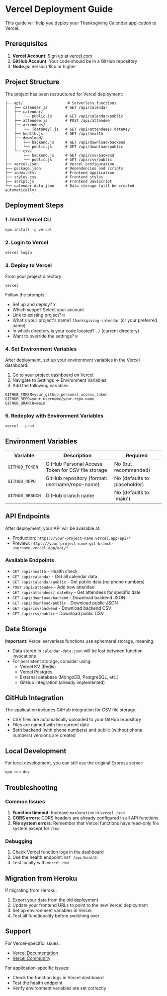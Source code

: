 # Vercel Deployment Guide

This guide will help you deploy your Thanksgiving Calendar application to Vercel.

## Prerequisites

1. **Vercel Account**: Sign up at [vercel.com](https://vercel.com)
2. **GitHub Account**: Your code should be in a GitHub repository
3. **Node.js**: Version 18.x or higher

## Project Structure

The project has been restructured for Vercel deployment:

```
├── api/                    # Serverless functions
│   ├── calendar.js        # GET /api/calendar
│   ├── calendar/
│   │   └── public.js      # GET /api/calendar/public
│   ├── attendee.js        # POST /api/attendee
│   ├── attendees/
│   │   └── [dateKey].js   # GET /api/attendees/:dateKey
│   ├── health.js          # GET /api/health
│   ├── download/
│   │   ├── backend.js     # GET /api/download/backend
│   │   └── public.js      # GET /api/download/public
│   └── csv/
│       ├── backend.js     # GET /api/csv/backend
│       └── public.js      # GET /api/csv/public
├── vercel.json            # Vercel configuration
├── package.json           # Dependencies and scripts
├── index.html             # Frontend application
├── styles.css             # Frontend styles
├── script.js              # Frontend JavaScript
└── calendar-data.json     # Data storage (will be created automatically)
```

## Deployment Steps

### 1. Install Vercel CLI

```bash
npm install -g vercel
```

### 2. Login to Vercel

```bash
vercel login
```

### 3. Deploy to Vercel

From your project directory:

```bash
vercel
```

Follow the prompts:
- Set up and deploy? `Y`
- Which scope? Select your account
- Link to existing project? `N`
- What's your project's name? `thanksgiving-calendar` (or your preferred name)
- In which directory is your code located? `./` (current directory)
- Want to override the settings? `N`

### 4. Set Environment Variables

After deployment, set up your environment variables in the Vercel dashboard:

1. Go to your project dashboard on Vercel
2. Navigate to Settings → Environment Variables
3. Add the following variables:

```
GITHUB_TOKEN=your_github_personal_access_token
GITHUB_REPO=your-username/your-repo-name
GITHUB_BRANCH=main
```

### 5. Redeploy with Environment Variables

```bash
vercel --prod
```

## Environment Variables

| Variable | Description | Required |
|----------|-------------|----------|
| `GITHUB_TOKEN` | GitHub Personal Access Token for CSV file storage | No (but recommended) |
| `GITHUB_REPO` | GitHub repository (format: username/repo-name) | No (defaults to placeholder) |
| `GITHUB_BRANCH` | GitHub branch name | No (defaults to 'main') |

## API Endpoints

After deployment, your API will be available at:
- Production: `https://your-project-name.vercel.app/api/*`
- Preview: `https://your-project-name-git-branch-username.vercel.app/api/*`

### Available Endpoints

- `GET /api/health` - Health check
- `GET /api/calendar` - Get all calendar data
- `GET /api/calendar/public` - Get public data (no phone numbers)
- `POST /api/attendee` - Add new attendee
- `GET /api/attendees/:dateKey` - Get attendees for specific date
- `GET /api/download/backend` - Download backend JSON
- `GET /api/download/public` - Download public JSON
- `GET /api/csv/backend` - Download backend CSV
- `GET /api/csv/public` - Download public CSV

## Data Storage

**Important**: Vercel serverless functions use ephemeral storage, meaning:
- Data stored in `calendar-data.json` will be lost between function invocations
- For persistent storage, consider using:
  - Vercel KV (Redis)
  - Vercel Postgres
  - External database (MongoDB, PostgreSQL, etc.)
  - GitHub integration (already implemented)

## GitHub Integration

The application includes GitHub integration for CSV file storage:
- CSV files are automatically uploaded to your GitHub repository
- Files are named with the current date
- Both backend (with phone numbers) and public (without phone numbers) versions are created

## Local Development

For local development, you can still use the original Express server:

```bash
npm run dev
```

## Troubleshooting

### Common Issues

1. **Function timeout**: Increase `maxDuration` in `vercel.json`
2. **CORS errors**: CORS headers are already configured in all API functions
3. **File system errors**: Remember that Vercel functions have read-only file system except for `/tmp`

### Debugging

1. Check Vercel function logs in the dashboard
2. Use the health endpoint: `GET /api/health`
3. Test locally with `vercel dev`

## Migration from Heroku

If migrating from Heroku:

1. Export your data from the old deployment
2. Update your frontend URLs to point to the new Vercel deployment
3. Set up environment variables in Vercel
4. Test all functionality before switching over

## Support

For Vercel-specific issues:
- [Vercel Documentation](https://vercel.com/docs)
- [Vercel Community](https://github.com/vercel/vercel/discussions)

For application-specific issues:
- Check the function logs in Vercel dashboard
- Test the health endpoint
- Verify environment variables are set correctly 